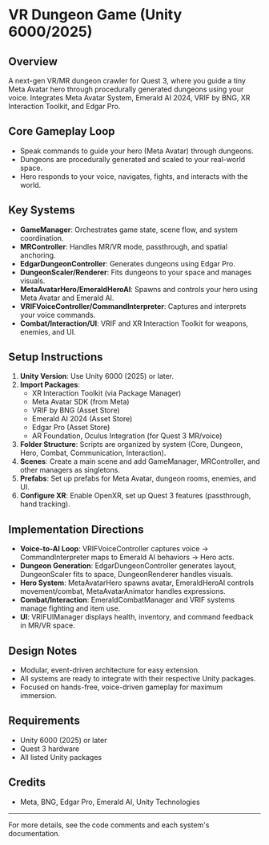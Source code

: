 # VR Dungeon Game (Unity 6000/2025)

## Overview
A next-gen VR/MR dungeon crawler for Quest 3, where you guide a tiny Meta Avatar hero through procedurally generated dungeons using your voice. Integrates Meta Avatar System, Emerald AI 2024, VRIF by BNG, XR Interaction Toolkit, and Edgar Pro.

## Core Gameplay Loop
- Speak commands to guide your hero (Meta Avatar) through dungeons.
- Dungeons are procedurally generated and scaled to your real-world space.
- Hero responds to your voice, navigates, fights, and interacts with the world.

## Key Systems
- **GameManager**: Orchestrates game state, scene flow, and system coordination.
- **MRController**: Handles MR/VR mode, passthrough, and spatial anchoring.
- **EdgarDungeonController**: Generates dungeons using Edgar Pro.
- **DungeonScaler/Renderer**: Fits dungeons to your space and manages visuals.
- **MetaAvatarHero/EmeraldHeroAI**: Spawns and controls your hero using Meta Avatar and Emerald AI.
- **VRIFVoiceController/CommandInterpreter**: Captures and interprets your voice commands.
- **Combat/Interaction/UI**: VRIF and XR Interaction Toolkit for weapons, enemies, and UI.

## Setup Instructions
1. **Unity Version**: Use Unity 6000 (2025) or later.
2. **Import Packages**:
   - XR Interaction Toolkit (via Package Manager)
   - Meta Avatar SDK (from Meta)
   - VRIF by BNG (Asset Store)
   - Emerald AI 2024 (Asset Store)
   - Edgar Pro (Asset Store)
   - AR Foundation, Oculus Integration (for Quest 3 MR/voice)
3. **Folder Structure**: Scripts are organized by system (Core, Dungeon, Hero, Combat, Communication, Interaction).
4. **Scenes**: Create a main scene and add GameManager, MRController, and other managers as singletons.
5. **Prefabs**: Set up prefabs for Meta Avatar, dungeon rooms, enemies, and UI.
6. **Configure XR**: Enable OpenXR, set up Quest 3 features (passthrough, hand tracking).

## Implementation Directions
- **Voice-to-AI Loop**: VRIFVoiceController captures voice → CommandInterpreter maps to Emerald AI behaviors → Hero acts.
- **Dungeon Generation**: EdgarDungeonController generates layout, DungeonScaler fits to space, DungeonRenderer handles visuals.
- **Hero System**: MetaAvatarHero spawns avatar, EmeraldHeroAI controls movement/combat, MetaAvatarAnimator handles expressions.
- **Combat/Interaction**: EmeraldCombatManager and VRIF systems manage fighting and item use.
- **UI**: VRIFUIManager displays health, inventory, and command feedback in MR/VR space.

## Design Notes
- Modular, event-driven architecture for easy extension.
- All systems are ready to integrate with their respective Unity packages.
- Focused on hands-free, voice-driven gameplay for maximum immersion.

## Requirements
- Unity 6000 (2025) or later
- Quest 3 hardware
- All listed Unity packages

## Credits
- Meta, BNG, Edgar Pro, Emerald AI, Unity Technologies

---
For more details, see the code comments and each system's documentation. 